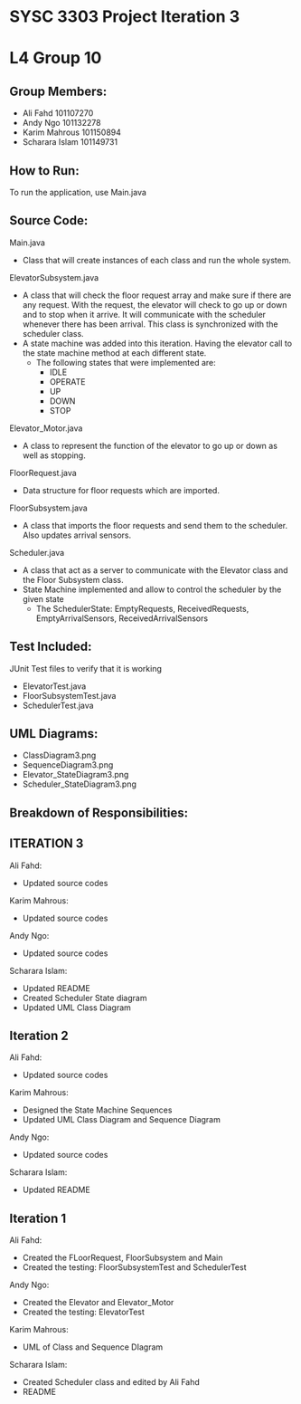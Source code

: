 # SYSC 3303 Project Iteration 3
# L4 Group 10

## Group Members:
 - Ali Fahd 101107270
 - Andy Ngo 101132278
 - Karim Mahrous 101150894
 - Scharara Islam 101149731

## How to Run:
To run the application, use Main.java

## Source Code:

Main.java
- Class that will create instances of each class and run the whole system.

ElevatorSubsystem.java
- A class that will check the floor request array and make sure if there are any request. With the request, the elevator will check to go up or down and to stop when it arrive. It will communicate with the scheduler whenever there has been arrival. This class is synchronized with the scheduler class.
- A state machine was added into this iteration. Having the elevator call to the state machine method at each different state. 
  - The following states that were implemented are:
    - IDLE
    - OPERATE
    - UP
    - DOWN
    - STOP

Elevator_Motor.java
- A class to represent the function of the elevator to go up or down as well as stopping.

FloorRequest.java
- Data structure for floor requests which are imported.

FloorSubsystem.java
- A class that imports the floor requests and send them to the scheduler. Also updates arrival sensors.

Scheduler.java
- A class that act as a server to communicate with the Elevator class and the Floor Subsystem class.
- State Machine implemented and allow to control the scheduler by the given state
  - The SchedulerState: EmptyRequests, ReceivedRequests, EmptyArrivalSensors, ReceivedArrivalSensors

## Test Included:
JUnit Test files to verify that it is working
- ElevatorTest.java
- FloorSubsystemTest.java
- SchedulerTest.java

## UML Diagrams:
- ClassDiagram3.png
- SequenceDiagram3.png
- Elevator_StateDiagram3.png
- Scheduler_StateDiagram3.png

## Breakdown of Responsibilities:
## ITERATION 3
Ali Fahd:
- Updated source codes

Karim Mahrous:
- Updated source codes

Andy Ngo:
- Updated source codes

Scharara Islam:
- Updated README 
- Created Scheduler State diagram
- Updated UML Class Diagram

## Iteration 2
Ali Fahd:
- Updated source codes

Karim Mahrous:
- Designed the State Machine Sequences 
- Updated UML Class Diagram and Sequence Diagram

Andy Ngo:
- Updated source codes

Scharara Islam:
- Updated README 

## Iteration 1
Ali Fahd:
- Created the FLoorRequest, FloorSubsystem and Main
- Created the testing: FloorSubsystemTest and SchedulerTest

Andy Ngo:
- Created the Elevator and Elevator_Motor
- Created the testing: ElevatorTest

Karim Mahrous:
- UML of Class and Sequence DIagram

Scharara Islam:
- Created Scheduler class and edited by Ali Fahd
- README
